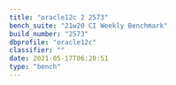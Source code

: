```yaml
---
title: "oracle12c 2 2573"
bench_suite: "21w20 CI Weekly Benchmark"
build_number: "2573"
dbprofile: "oracle12c"
classifier: ""
date: 2021-05-17T06:20:51
type: "bench"
---
```

